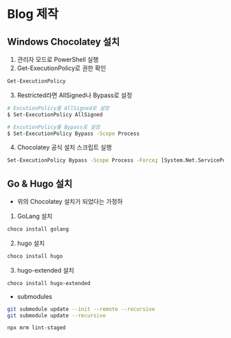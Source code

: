 # Blog 제작

## Windows Chocolatey 설치

1. 관리자 모드로 PowerShell 실행
2. Get-ExecutionPolicy로 권한 확인

```bash
Get-ExecutionPolicy
```

3. Restricted라면 AllSigned나 Bypass로 설정

```bash
# ExcutionPolicy를 AllSigned로 설정
$ Set-ExecutionPolicy AllSigned

# ExcutionPolicy를 Bypass로 설정
$ Set-ExecutionPolicy Bypass -Scope Process
```

4. Chocolatey 공식 설치 스크립트 실행

```bash
Set-ExecutionPolicy Bypass -Scope Process -Force; [System.Net.ServicePointManager]::SecurityProtocol = [System.Net.ServicePointManager]::SecurityProtocol -bor 3072; iex ((New-Object System.Net.WebClient).DownloadString('https://community.chocolatey.org/install.ps1'))
```

## Go & Hugo 설치

- 위의 Chocolatey 설치가 되었다는 가정하

1. GoLang 설치

```bash
choco install golang
```

2. hugo 설치

```bash
choco install hugo
```

3. hugo-extended 설치

```bash
choco install hugo-extended
```

- submodules

```bash
git submodule update --init --remote --recursive
git submodule update --recursive

```

```bash
npx mrm lint-staged

```
